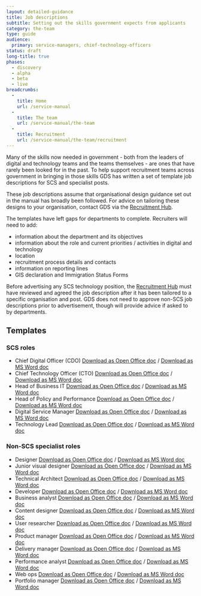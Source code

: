 ```yaml
---
layout: detailed-guidance
title: Job descriptions
subtitle: Setting out the skills government expects from applicants
category: the-team
type: guide
audience:
  primary: service-managers, chief-technology-officers
status: draft
long-title: true
phases:
  - discovery
  - alpha
  - beta
  - live
breadcrumbs:
  -
    title: Home
    url: /service-manual
  -
    title: The team
    url: /service-manual/the-team
  -
    title: Recruitment
    url: /service-manual/the-team/recruitment
---
```


Many of the skills now needed in government - both from the leaders of digital and technology teams and the teams themselves - are ones that have rarely been looked for in the past. To help support recruitment teams across government in bringing in those skills GDS has written a set of template job descriptions for SCS and specialist posts.

These job descriptions assume that organisational design guidance set out in the manual has broadly been followed. For advice on tailoring these designs to your organisation, contact GDS via the [Recruitment Hub](/the-team/recruitment/hub.html).

The templates have left gaps for departments to complete. Recruiters will need to add:

* information about the department and its objectives
* information about the role and current priorities / activities in digital and technology
* location
* recruitment process details and contacts
* information on reporting lines
* GIS declaration and Immigration Status Forms

Before advertising any SCS technology position, the [Recruitment Hub](/the-team/recruitment/hub.html) must have reviewed and agreed the job description after it has been tailored to a specific organisation and post. GDS does not need to approve non-SCS job descriptions prior to advertisement, though will provide advice if asked to by departments.

## Templates

### SCS roles

* Chief Digital Officer (CDO) [Download as Open Office doc](/service-manual/the-team/recruitment/CDO-applicant-pack-SM.odt) / [Download as MS Word doc](/service-manual/the-team/recruitment/CDO-applicant-pack-SM.docx)
* Chief Technology Officer (CTO) [Download as Open Office doc](/service-manual/the-team/recruitment/CTO-applicant-pack-SM.odt) / [Download as MS Word doc](/service-manual/the-team/recruitment/CTO-applicant-pack-SM.docx)
* Head of Business IT [Download as Open Office doc](/service-manual/the-team/recruitment/Head-of-Business-IT-pack-SM.odt) / [Download as MS Word doc](/service-manual/the-team/recruitment/Head-of-Business-IT-pack-SM.docx)
* Head of Policy and Performance [Download as Open Office doc](/service-manual/the-team/recruitment/Head-of-Policy-and-Performance-pack-SM.odt) / [Download as MS Word doc](/service-manual/the-team/recruitment/Head-of-Policy-and-Performance-pack-SM.docx)
* Digital Service Manager [Download as Open Office doc](/service-manual/the-team/recruitment/Service-Manager-pack-SM.odt) / [Download as MS Word doc](/service-manual/the-team/recruitment/Service-Manager-pack-SM.docx)
* Technology Lead [Download as Open Office doc](/service-manual/the-team/recruitment/Technology-Lead-pack-SM.odt) / [Download as MS Word doc](/service-manual/the-team/recruitment/Technology-Lead-pack-SM.docx)

### Non-SCS specialist roles

* Designer [Download as Open Office doc](/service-manual/the-team/recruitment/DesignerJobDescription-generic.odt) / [Download as MS Word doc](/service-manual/the-team/recruitment/DesignerJobDescription-generic.docx)
* Junior visual designer [Download as Open Office doc](/service-manual/the-team/recruitment/JuniorVisualDesigner-generic.odt) / [Download as MS Word doc](/service-manual/the-team/recruitment/JuniorVisualDesigner-generic.docx)
* Technical Architect [Download as Open Office doc](/service-manual/the-team/recruitment/Technicalarchitect-generic.odt) / [Download as MS Word doc](/service-manual/the-team/recruitment/Technicalarchitect-generic.docx)
* Developer [Download as Open Office doc](/service-manual/the-team/recruitment/Developer-generic.odt) / [Download as MS Word doc](/service-manual/the-team/recruitment/Developer-generic.docx)
* Business analyst [Download as Open Office doc](/service-manual/the-team/recruitment/Businessanalyst-generic.odt) / [Download as MS Word doc](/service-manual/the-team/recruitment/Businessanalyst-generic.docx)
* Content designer [Download as Open Office doc](/service-manual/the-team/recruitment/Contentdesigners-generic.odt) / [Download as MS Word doc](/service-manual/the-team/recruitment/Contentdesigners-generic.docx)
* User researcher [Download as Open Office doc](/service-manual/the-team/recruitment/Userresearcher-generic.odt) / [Download as MS Word doc](/service-manual/the-team/recruitment/Userresearcher-generic.docx)
* Product manager [Download as Open Office doc](/service-manual/the-team/recruitment/ProductManager-generic.odt) / [Download as MS Word doc](/service-manual/the-team/recruitment/ProductManager-generic.docx)
* Delivery manager [Download as Open Office doc](/service-manual/the-team/recruitment/DeliveryManager-generic.odt) / [Download as MS Word doc](/service-manual/the-team/recruitment/DeliveryManager-generic.docx)
* Performance analyst [Download as Open Office doc](/service-manual/the-team/recruitment/Digitalperformanceanalyst-generic.odt) / [Download as MS Word doc](/service-manual/the-team/recruitment/Digitalperformanceanalyst-generic.docx)
* Web ops [Download as Open Office doc](/service-manual/the-team/recruitment/WebOps-generic.odt) / [Download as MS Word doc](/service-manual/the-team/recruitment/WebOps-generic.docx)
* Portfolio manager [Download as Open Office doc](/service-manual/the-team/recruitment/PortfolioManager-generic.odt) / [Download as MS Word doc](/service-manual/the-team/recruitment/PortfolioManager-generic.docx)
